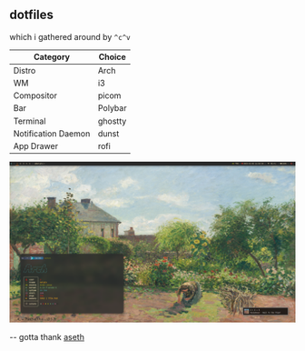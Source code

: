 ## dotfiles
which i gathered around by `^c^v`

| Category | Choice |
|----------|--------|
| Distro | Arch |
| WM | i3 |
| Compositor | picom |
| Bar | Polybar |
| Terminal | ghostty |
| Notification Daemon | dunst |
| App Drawer | rofi |

![Screenshot](wallpapers/bait.png)

--
gotta thank [aseth](https://github.com/Asethcore/.dotfiles)
